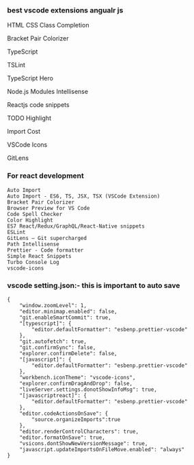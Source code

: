 ### best vscode extensions angualr js

HTML CSS Class Completion

Bracket Pair Colorizer

TypeScript

TSLint

TypeScript Hero

Node.js Modules Intellisense

Reactjs code snippets

TODO Highlight

Import Cost

VSCode Icons

GitLens

### For react development

    Auto Import
    Auto Import - ES6, TS, JSX, TSX (VSCode Extension)
    Bracket Pair Colorizer
    Browser Preview for VS Code
    Code Spell Checker
    Color Highlight
    ES7 React/Redux/GraphQL/React-Native snippets
    ESLint
    GitLens — Git supercharged
    Path Intellisense
    Prettier - Code formatter
    Simple React Snippets
    Turbo Console Log
    vscode-icons

### vscode setting.json:- this is important to auto save

```
{
    "window.zoomLevel": 1,
    "editor.minimap.enabled": false,
    "git.enableSmartCommit": true,
    "[typescript]": {
        "editor.defaultFormatter": "esbenp.prettier-vscode"
    },
    "git.autofetch": true,
    "git.confirmSync": false,
    "explorer.confirmDelete": false,
    "[javascript]": {
        "editor.defaultFormatter": "esbenp.prettier-vscode"
    },
    "workbench.iconTheme": "vscode-icons",
    "explorer.confirmDragAndDrop": false,
    "liveServer.settings.donotShowInfoMsg": true,
    "[javascriptreact]": {
        "editor.defaultFormatter": "esbenp.prettier-vscode"
    },
    "editor.codeActionsOnSave": {
        "source.organizeImports":true
    },
    "editor.renderControlCharacters": true,
    "editor.formatOnSave": true,
    "vsicons.dontShowNewVersionMessage": true,
    "javascript.updateImportsOnFileMove.enabled": "always"
}
```
